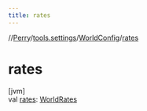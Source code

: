 ```yaml
---
title: rates
---
```

//[Perry](../../../index.html)/[tools.settings](../index.html)/[WorldConfig](index.html)/[rates](rates.html)



# rates



[jvm]\
val [rates](rates.html): [WorldRates](../-world-rates/index.html)




